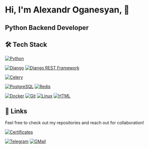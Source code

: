 # Hi, I'm Alexandr Oganesyan, 👋   
## Python Backend Developer


## 🛠 Tech Stack
[![Python](https://img.shields.io/badge/Python-3776AB?style=for-the-badge&logo=python&logoColor=white)](https://www.python.org/)

[![Django](https://img.shields.io/badge/Django-092E20?style=for-the-badge&logo=django&logoColor=white)](https://www.djangoproject.com/) [![Django REST Framework](https://img.shields.io/badge/Django_REST_Framework-F5F5DC?style=for-the-badge)](https://www.django-rest-framework.org/) 

[![Celery](https://img.shields.io/badge/Celery-37814A?style=for-the-badge&logo=celery&logoColor=white)](https://docs.celeryq.dev/en/stable/index.html)

[![PostgreSQL](https://img.shields.io/badge/PostgreSQL-316192?style=for-the-badge&logo=postgresql&logoColor=white)](https://www.postgresql.org/) [![Redis](https://img.shields.io/badge/redis-%23DD0031.svg?&style=for-the-badge&logo=redis&logoColor=white)](https://redis.io/) 

[![Docker](https://img.shields.io/badge/Docker-2496ED?style=for-the-badge&logo=docker&logoColor=white)](https://www.docker.com/) [![Git](https://img.shields.io/badge/Git-F05032?style=for-the-badge&logo=git&logoColor=white)](https://git-scm.com/) [![Linux](https://img.shields.io/badge/Linux-FCC624?style=for-the-badge&logo=linux&logoColor=black)](https://ubuntu.com/) [![HTML](https://img.shields.io/badge/HTML5-E34F26?style=for-the-badge&logo=html5&logoColor=white)](https://developer.mozilla.org/en-US/docs/Web/HTML)
## 🔗 Links

Feel free to check out my repositories and reach out for collaboration!

[![Certificates](https://img.shields.io/badge/Certificates-316192?style=for-the-badge&logo=Certificates&logoColor=white)](https://stepik.org/users/565514840/profile)

[![Telegram](https://img.shields.io/badge/Telegram-2CA5E0?style=for-the-badge&logo=telegram&logoColor=white)](https://t.me/hiOganes) [![GMail](https://img.shields.io/badge/Gmail-D14836?style=for-the-badge&logo=gmail&logoColor=white)](mailto:reserv.oganes@gmail.com?subject=Вопрос)
